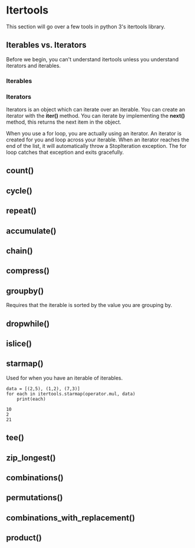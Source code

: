 # Itertools
This section will go over a few tools in python 3's itertools library.

## Iterables vs. Iterators

Before we begin, you can't understand itertools unless you understand iterators and iterables.

### Iterables

### Iterators
Iterators is an object which can iterate over an iterable. 
You can create an iterator with the **iter()** method. 
You can iterate by implementing the **__next__()** method, this returns the next item in the object.

When you use a for loop, you are actually using an iterator. An iterator is created for you and loop across your iterable.
When an iterator reaches the end of the list, it will automatically throw a StopIteration exception.
The for loop catches that exception and exits gracefully.

## count()

## cycle()

## repeat()

## accumulate()

## chain()

## compress()

## groupby()
Requires that the iterable is sorted by the value you are grouping by.

## dropwhile()

## islice()

## starmap()
Used for when you have an iterable of iterables.

```
data = [(2,5), (1,2), (7,3)]
for each in itertools.starmap(operator.mul, data)
    print(each)

10
2
21
```

## tee()

## zip_longest()

## combinations()

## permutations()

## combinations_with_replacement()

## product()
